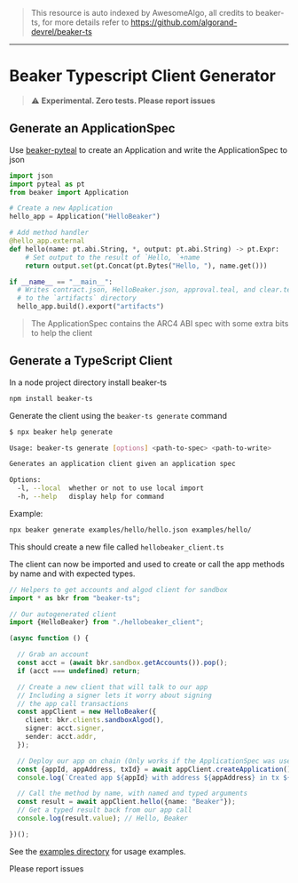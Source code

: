 > This resource is auto indexed by AwesomeAlgo, all credits to beaker-ts, for more details refer to https://github.com/algorand-devrel/beaker-ts

---

# Beaker Typescript Client Generator

> :warning: **Experimental. Zero tests. Please report issues**

## Generate an ApplicationSpec

Use [beaker-pyteal](https://github.com/algorand-devrel/beaker) to create an Application and write the ApplicationSpec to json

```py
import json
import pyteal as pt
from beaker import Application

# Create a new Application
hello_app = Application("HelloBeaker")

# Add method handler
@hello_app.external
def hello(name: pt.abi.String, *, output: pt.abi.String) -> pt.Expr:
    # Set output to the result of `Hello, `+name
    return output.set(pt.Concat(pt.Bytes("Hello, "), name.get()))

if __name__ == "__main__":
  # Writes contract.json, HelloBeaker.json, approval.teal, and clear.teal 
  # to the `artifacts` directory
  hello_app.build().export("artifacts")
```

> The ApplicationSpec contains the ARC4 ABI spec with some extra bits to help the client

## Generate a TypeScript Client

In a node project directory install beaker-ts
```sh
npm install beaker-ts
```

Generate the client using the `beaker-ts generate` command

```sh
$ npx beaker help generate

Usage: beaker-ts generate [options] <path-to-spec> <path-to-write>

Generates an application client given an application spec

Options:
  -l, --local  whether or not to use local import
  -h, --help   display help for command
```

Example:
```sh
npx beaker generate examples/hello/hello.json examples/hello/
```

This should create a new file called `hellobeaker_client.ts`

The client can now be imported and used to create or call the app methods by name and with expected types.

```ts
// Helpers to get accounts and algod client for sandbox
import * as bkr from "beaker-ts";

// Our autogenerated client
import {HelloBeaker} from "./hellobeaker_client";

(async function () {

  // Grab an account
  const acct = (await bkr.sandbox.getAccounts()).pop();
  if (acct === undefined) return;

  // Create a new client that will talk to our app
  // Including a signer lets it worry about signing
  // the app call transactions 
  const appClient = new HelloBeaker({
    client: bkr.clients.sandboxAlgod(),
    signer: acct.signer,
    sender: acct.addr,
  });

  // Deploy our app on chain (Only works if the ApplicationSpec was used to generate the client)
  const {appId, appAddress, txId} = await appClient.createApplication();
  console.log(`Created app ${appId} with address ${appAddress} in tx ${txId}`);

  // Call the method by name, with named and typed arguments
  const result = await appClient.hello({name: "Beaker"});
  // Get a typed result back from our app call
  console.log(result.value); // Hello, Beaker

})();
```

See the [examples directory](https://github.com/algorand-devrel/beaker-ts/tree/master/examples) for usage examples.

Please report issues
